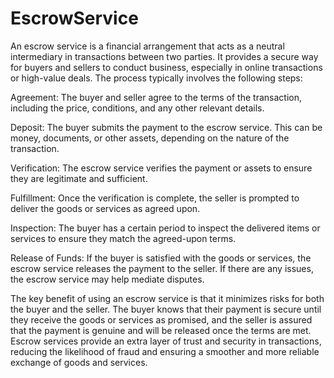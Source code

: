 # EscrowService

An escrow service is a financial arrangement that acts as a neutral intermediary in transactions between two parties. It provides a secure way for buyers and sellers to conduct business, especially in online transactions or high-value deals. The process typically involves the following steps:

Agreement: The buyer and seller agree to the terms of the transaction, including the price, conditions, and any other relevant details.

Deposit: The buyer submits the payment to the escrow service. This can be money, documents, or other assets, depending on the nature of the transaction.

Verification: The escrow service verifies the payment or assets to ensure they are legitimate and sufficient.

Fulfillment: Once the verification is complete, the seller is prompted to deliver the goods or services as agreed upon.

Inspection: The buyer has a certain period to inspect the delivered items or services to ensure they match the agreed-upon terms.

Release of Funds: If the buyer is satisfied with the goods or services, the escrow service releases the payment to the seller. If there are any issues, the escrow service may help mediate disputes.

The key benefit of using an escrow service is that it minimizes risks for both the buyer and the seller. The buyer knows that their payment is secure until they receive the goods or services as promised, and the seller is assured that the payment is genuine and will be released once the terms are met. Escrow services provide an extra layer of trust and security in transactions, reducing the likelihood of fraud and ensuring a smoother and more reliable exchange of goods and services.




